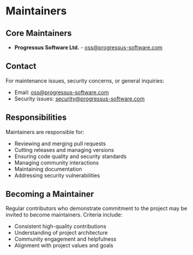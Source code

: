 # Maintainers

## Core Maintainers

- **Progressus Software Ltd.** - oss@progressus-software.com

## Contact

For maintenance issues, security concerns, or general inquiries:
- Email: oss@progressus-software.com
- Security issues: security@progressus-software.com

## Responsibilities

Maintainers are responsible for:
- Reviewing and merging pull requests
- Cutting releases and managing versions
- Ensuring code quality and security standards
- Managing community interactions
- Maintaining documentation
- Addressing security vulnerabilities

## Becoming a Maintainer

Regular contributors who demonstrate commitment to the project may be invited to become maintainers. Criteria include:
- Consistent high-quality contributions
- Understanding of project architecture
- Community engagement and helpfulness
- Alignment with project values and goals